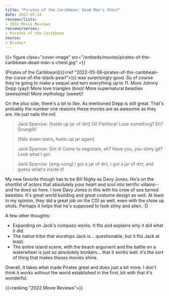 ```yaml
---
title: "Pirates of the Caribbean: Dead Man's Chest"
date: 2022-05-14
reviews/lists:
- 2022 Movie Reviews
reviews/series:
- Pirates of the Caribbean
source: 
- Disney+
---
```

{{< figure class="cover-image" src="/embeds/movies/pirates-of-the-caribbean-dead-man-s-chest.jpg" >}}

[Pirates of the Caribbean]({{<ref "2022-05-06-pirates-of-the-caribbean-the-curse-of-the-black-pearl">}}) was surprisingly good. So of course they're going to make a sequel and turn everything up to 11. More Johnny Depp (yay)! More love triangles (boo)! More supernatural beasties (awesome)! More mythology (sweet)!

On the plus side, there's a lot to like. As mentioned Depp is still great. That's probably the number one reasons these movies are as awesome as they are. He just nails the roll. 

<!--more-->

> Jack Sparrow: [holds up jar of dirt] Oi! Fishface! Lose something? Eh? Scungilli!
> 
> [falls down stairs, holds up jar again]
> 
> Jack Sparrow: Got it! Come to negotiate, eh? Have you, you slimy git? Look what I got.
> 
> Jack Sparrow: [sing-song] I got a jar of dirt, I got a jar of dirt, and guess what's inside it!

My new favorite though has to be Bill Nighy as Davy Jones. He's on the shortlist of actors that absolutely pour heart and soul into terrific villains--and he does so here. I love Davy Jones in this with his crew of sea turned beasties. It's great world building and great costume design as well. At least in my opinion, they did a great job on the CGI as well, even with the close up shots. Perhaps it helps that he's supposed to look slimy and alien. :D 

A few other thoughts:

* Expanding on Jack's compass works. It fits and explains why it did what it did. 
* The native tribe that worships Jack is... questionable, but it fits Jack at least.
* The entire island scene, with the beach argument and the battle on a waterwheel is just so absolutely bonkers... that it works well. it's the sort of thing that makes theses movies shine. 

Overall, it takes what made Pirates great and does just a bit more. I don't think it works without the world established in the first, bit with that it's wonderful. 

{{<ranking "2022 Movie Reviews">}}
